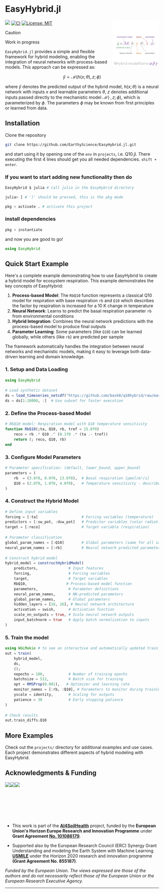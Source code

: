 # EasyHybrid.jl
<img src="docs/src/assets/logo.png" align="right" width="30%"></img>
[![](https://img.shields.io/badge/docs-dev-blue.svg)](https://earthyscience.github.io/EasyHybrid.jl/dev/)
[![CI](https://github.com/EarthyScience/EasyHybrid.jl/actions/workflows/CI.yml/badge.svg)](https://github.com/EarthyScience/EasyHybrid.jl/actions/workflows/CI.yml)
[![License: MIT](https://img.shields.io/badge/License-MIT-green.svg)](https://github.com/EarthyScience/EasyHybrid.jl/blob/main/LICENSE)



> [!CAUTION]
> Work in progress

`EasyHybrid.jl` provides a simple and flexible framework for hybrid modeling, enabling the integration of neural networks with process-based models. This approach can be expressed as:

$$
\hat{y} = \mathcal{M}(h(x;\theta), z; \phi)
$$

where $\hat{y}$ denotes the predicted output of the hybrid model, $h(x;\theta)$ is a neural network with inputs $x$ and learnable parameters $\theta$, $z$ denotes additional inputs passed directly to the mechanistic model $\mathcal{M}(\cdot, z;\, \phi)$, which is parameterized by $\phi$. The parameters $\phi$ may be known from first principles or learned from data.


## Installation
Clone the repository

```sh
git clone https://github.com/EarthyScience/EasyHybrid.jl.git
```

and start using it by opening one of the `env` in `projects`, i.e. Q10.jl. There executing the first 4 lines should get you all needed dependencies. `shift + enter`.

### If you want to start adding new functionality then do

```sh
EasyHybrid $ julia # call julia in the EasyHybrid directory
```

```sh
julia> ] # ']' should be pressed, this is the pkg mode
```

```sh
pkg > activate . # activate this project
```

### install dependencies

```sh
pkg > instantiate
```

and now you are good to go!

```julia
using EasyHybrid
```

## Quick Start Example

Here's a complete example demonstrating how to use EasyHybrid to create a hybrid model for ecosystem respiration. This example demonstrates the key concepts of EasyHybrid:

1. **Process-based Model**: The `RbQ10` function represents a classical Q10 model for respiration with base respiration `rb` and `Q10` which describes the factor by respiration is increased for a 10 K change in temperature
2. **Neural Network**: Learns to predict the basal respiration parameter `rb` from environmental conditions
3. **Hybrid Integration**: Combines the neural network predictions with the process-based model to produce final outputs
4. **Parameter Learning**: Some parameters (like `Q10`) can be learned globally, while others (like `rb`) are predicted per sample

The framework automatically handles the integration between neural networks and mechanistic models, making it easy to leverage both data-driven learning and domain knowledge.


### 1. Setup and Data Loading

```julia
using EasyHybrid

# Load synthetic dataset
ds = load_timeseries_netcdf("https://github.com/bask0/q10hybrid/raw/master/data/Synthetic4BookChap.nc")
ds = ds[1:20000, :]  # Use subset for faster execution
```

### 2. Define the Process-based Model

```julia
# RbQ10 model: Respiration model with Q10 temperature sensitivity
function RbQ10(;ta, Q10, rb, tref = 15.0f0)
    reco = rb .* Q10 .^ (0.1f0 .* (ta .- tref))
    return (; reco, Q10, rb)
end
```

### 3. Configure Model Parameters

```julia
# Parameter specification: (default, lower_bound, upper_bound)
parameters = (
    rb  = (3.0f0, 0.0f0, 13.0f0),  # Basal respiration [μmol/m²/s]
    Q10 = (2.0f0, 1.0f0, 4.0f0),   # Temperature sensitivity - describes factor by which respiration is increased for 10 K increase in temperature [-]
)
```

### 4. Construct the Hybrid Model

```julia
# Define input variables
forcing = [:ta]                    # Forcing variables (temperature)
predictors = [:sw_pot, :dsw_pot]   # Predictor variables (solar radiation)
target = [:reco]                   # Target variable (respiration)

# Parameter classification
global_param_names = [:Q10]        # Global parameters (same for all samples)
neural_param_names = [:rb]         # Neural network predicted parameters

# Construct hybrid model
hybrid_model = constructHybridModel(
    predictors,              # Input features
    forcing,                 # Forcing variables
    target,                  # Target variables
    RbQ10,                  # Process-based model function
    parameters,              # Parameter definitions
    neural_param_names,      # NN-predicted parameters
    global_param_names,      # Global parameters
    hidden_layers = [16, 16], # Neural network architecture
    activation = swish,      # Activation function
    scale_nn_outputs = true, # Scale neural network outputs
    input_batchnorm = true   # Apply batch normalization to inputs
)
```

### 5. Train the model
```julia
using WGLMakie # to see an interactive and automatically updated train_board figure
out = train(
    hybrid_model, 
    ds, 
    (); 
    nepochs = 100,           # Number of training epochs
    batchsize = 512,         # Batch size for training
    opt = RMSProp(0.001),   # Optimizer and learning rate
    monitor_names = [:rb, :Q10], # Parameters to monitor during training
    yscale = identity,       # Scaling for outputs
    patience = 30            # Early stopping patience
)

# Check results
out.train_diffs.Q10
```

## More Examples

Check out the `projects/` directory for additional examples and use cases. Each project demonstrates different aspects of hybrid modeling with EasyHybrid.

## Acknowledgments & Funding

<div align="center">
<img src="https://erc.europa.eu/sites/default/files/2023-06/LOGO_ERC-FLAG_FP.png" align="left" height="120" style="vertical-align: top;" />
<a href="https://ai4soilhealth.eu">
<img src="https://ai4soilhealth.eu/wp-content/uploads/2023/06/ai4soilhealth_4f.png" align="left" height="50" style="vertical-align: top;" />
</a>
<img src="https://www.usmile-erc.eu/wp-content/uploads/sites/9/2020/04/USMILE-Logo-H-pos.jpg" align="left" height="80" style="vertical-align: top;" />
</div>

<br clear="left"/>

- This work is part of the **[AI4SoilHealth](https://AI4SoilHealth.eu)** project, funded by the **European Union's Horizon Europe Research and Innovation Programme** under **Grant Agreement [No. 101086179](https://cordis.europa.eu/project/id/101086179)**.

- Supported also by the European Research Council (ERC) Synergy Grant Understanding and modeling the Earth System with Machine Learning **[USMILE](https://www.usmile-erc.eu)** under the Horizon 2020 research and innovation programme **(Grant Agreement No. 855187)**.

*Funded by the European Union. The views expressed are those of the authors and do not necessarily reflect those of the European Union or the European Research Executive Agency.*

---
